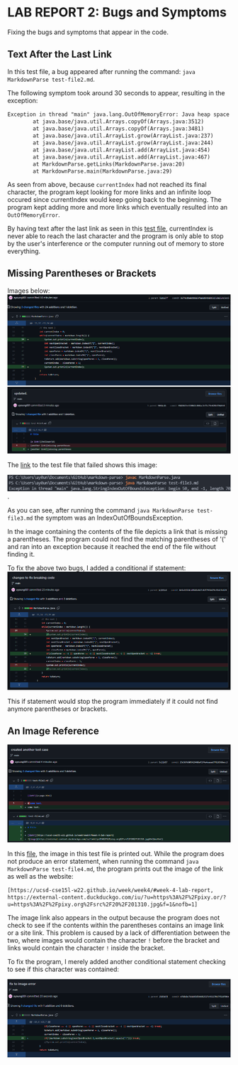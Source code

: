 # **LAB REPORT 2: Bugs and Symptoms**

Fixing the bugs and symptoms that appear in the code.

## **Text After the Last Link**

In this test file, a bug appeared after running the command: `java MarkdownParse test-file2.md`. 

The following symptom took around 30 seconds to appear, resulting in the exception: 

```
Exception in thread "main" java.lang.OutOfMemoryError: Java heap space
        at java.base/java.util.Arrays.copyOf(Arrays.java:3512)   
        at java.base/java.util.Arrays.copyOf(Arrays.java:3481)   
        at java.base/java.util.ArrayList.grow(ArrayList.java:237)
        at java.base/java.util.ArrayList.grow(ArrayList.java:244)
        at java.base/java.util.ArrayList.add(ArrayList.java:454)
        at java.base/java.util.ArrayList.add(ArrayList.java:467)
        at MarkdownParse.getLinks(MarkdownParse.java:20)
        at MarkdownParse.main(MarkdownParse.java:29)
```

As seen from above, because `currentIndex` had not reached its final character, the program kept looking for more links and an infinite loop occured since currentIndex would keep going back to the beginning. The program kept adding more and more links which eventually resulted into an `OutOfMemoryError`. 

By having text after the last link as seen in this [test file](https://github.com/ayoung001/markdown-parse/commit/a4747e2bb74e7618c8386db8e74ffa832329d9cc#diff-c1ee2d48f5f64b4463a98907818b5846f49cc9dd67f88882a8b551106ec320fb), currentIndex is never able to reach the last character and the program is only able to stop by the user's interference or the computer running out of memory to store everything. 

## **Missing Parentheses or Brackets**

Images below: 
![figure 1](2figure1.png) 
![figure 2](2figure2.png)

The [link](https://github.com/ayoung001/markdown-parse/commit/f8416b7ee1100d2c868ac2e71c75e628b3764fe8#diff-72d0164ca2d60c8d0fdc3b1a93d3e1a746eb8532639f111eda62faf046aa6f92) to the test file that failed shows this image: 

![figure 3](2figure3.png). 

As you can see, after running the command `java MarkdownParse test-file3.md` the symptom was an IndexOutOfBoundsException.

In the image containing the contents of the file depicts a link that is missing a parentheses. The program could not find the matching parentheses of '(' and ran into an exception because it reached the end of the file without finding it. 

To fix the above two bugs, I added a conditional if statement: 
![figure4](2figure4.png)

This if statement would stop the program immediately if it could not find anymore parentheses or brackets.

## **An Image Reference**

![figure5](2figure5.png)

In this [file](https://github.com/ayoung001/markdown-parse/commit/25d36fd805429408ef2f4a4aaaad7f626568ecc3#diff-8b79fb9106da4293b8fbbe72b2e0ccabcd0fa4ed999cedb59be79e4f2b3f9674), the image in this test file is printed out. While the program does not produce an error statement, when running the command `java MarkdownParse test-file4.md`, the program prints out the image of the link as well as the website: 

```
[https://ucsd-cse15l-w22.github.io/week/week4/#week-4-lab-report, https://external-content.duckduckgo.com/iu/?u=https%3A%2F%2Fpixy.or/?u=https%3A%2F%2Fpixy.org%2Fsrc%2F20%2F201310.jpg&f=1&nofb=1]
```
The image link also appears in the output because the program does not check to see if the contents within the parentheses contains an image link or a site link. This problem is caused by a lack of differentiation between the two, where images would contain the character `!` before the bracket and links would contain the character `!` inside the bracket. 

To fix the program, I merely added another conditional statement checking to see if this character was contained: 

![figure6](2figure6.png)
